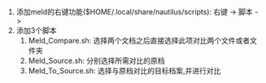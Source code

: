 1. 添加meld的右键功能($HOME/.local/share/nautilus/scripts): 右键 -> 脚本 ->
2. 添加3个脚本
    1) Meld_Compare.sh: 选择两个文档之后直接选择此项对比两个文件或者文件夹
    2) Meld_Source.sh: 分别选择所需对比的原档
    3) Meld_To_Source.sh: 选择与原档对比的目标档案,并进行对比
